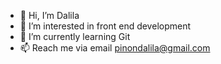 - 👋 Hi, I’m Dalila
- 👀 I’m interested in front end development
- 🌱 I’m currently learning Git
- 📫 Reach me via email pinondalila@gmail.com

<!---
dpinon19/dpinon19 is a ✨ special ✨ repository because its `README.md` (this file) appears on your GitHub profile.
You can click the Preview link to take a look at your changes.
--->
